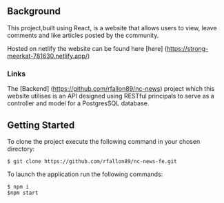 ## Background
This project,built using React, is a website that allows users to view, leave comments and like articles posted by the community.

Hosted on netlify the website can be found here [here] (https://strong-meerkat-781630.netlify.app/)

### Links
The [Backend] (https://github.com/rfallon89/nc-news) project which this website utilises is an API designed using RESTful principals to serve as a controller and model for a PostgresSQL database. 

## Getting Started

To clone the project execute the following command in your chosen directory:
```
$ git clone https://github.com/rfallon89/nc-news-fe.git
```
To launch the application run the following commands:
```
$ npm i
$npm start

